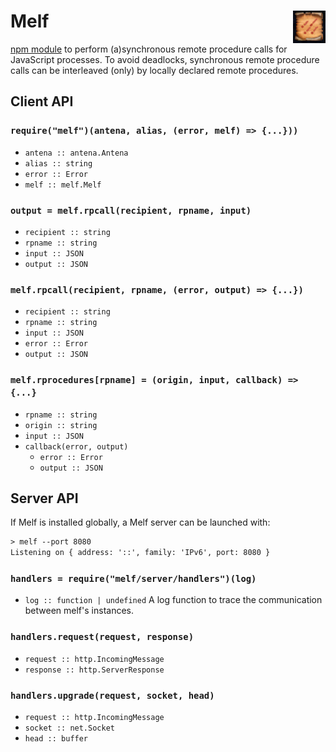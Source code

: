 # Melf <img src="melf.png" align="right" alt="melf-logo" title="Melf's Minute Meteors"/>

[npm module](https://www.npmjs.com/package/melf) to perform (a)synchronous remote procedure calls for JavaScript processes.
To avoid deadlocks, synchronous remote procedure calls can be interleaved (only) by locally declared remote procedures.

## Client API

### `require("melf")(antena, alias, (error, melf) => {...}))`

* `antena :: antena.Antena`
* `alias :: string`
* `error :: Error`
* `melf :: melf.Melf`

### `output = melf.rpcall(recipient, rpname, input)`

* `recipient :: string`
* `rpname :: string`
* `input :: JSON`
* `output :: JSON`

### `melf.rpcall(recipient, rpname, (error, output) => {...})`

* `recipient :: string`
* `rpname :: string`
* `input :: JSON`
* `error :: Error`
* `output :: JSON`

### `melf.rprocedures[rpname] = (origin, input, callback) => {...}`

* `rpname :: string`
* `origin :: string`
* `input :: JSON`
* `callback(error, output)`
  * `error :: Error`
  * `output :: JSON`

## Server API

If Melf is installed globally, a Melf server can be launched with:
```txt
> melf --port 8080
Listening on { address: '::', family: 'IPv6', port: 8080 }
```

### `handlers = require("melf/server/handlers")(log)`

* `log :: function | undefined`
  A log function to trace the communication between melf's instances.

### `handlers.request(request, response)`

* `request :: http.IncomingMessage`
* `response :: http.ServerResponse`

### `handlers.upgrade(request, socket, head)`

* `request :: http.IncomingMessage`
* `socket :: net.Socket`
* `head :: buffer`

